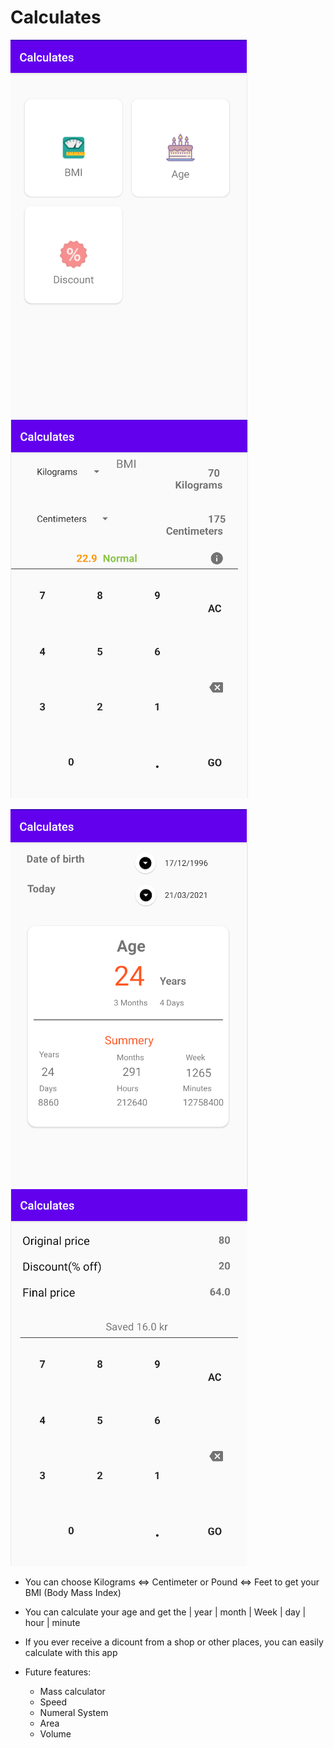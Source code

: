# Calculates
![](https://github.com/abdifatahAbdulkadir/Calculates/blob/master/src/main/res/drawable/front_side.PNG) &nbsp;&nbsp;&nbsp;&nbsp; ![](https://github.com/abdifatahAbdulkadir/Calculates/blob/master/src/main/res/drawable/bmi.PNG)

![](https://github.com/abdifatahAbdulkadir/Calculates/blob/master/src/main/res/drawable/age.PNG) &nbsp;&nbsp;&nbsp;&nbsp; ![](https://github.com/abdifatahAbdulkadir/Calculates/blob/master/src/main/res/drawable/discount.PNG)

* You can choose Kilograms <=> Centimeter or Pound <=> Feet to get your BMI (Body Mass Index)
* You can calculate your age and get the | year | month | Week | day | hour | minute
* If you ever receive a dicount from a shop or other places, you can easily calculate with this app


* Future features: 
  - Mass calculator
  - Speed
  - Numeral System
  - Area
  - Volume
